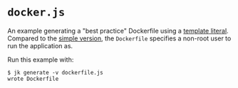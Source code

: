 # `docker.js`

An example generating a "best practice" Dockerfile using a [template
literal][js-template-literal]. Compared to the [simple
version](../template-literal-simple/README.md), the `Dockerfile` specifies a
non-root user to run the application as.

[js-template-literal]: https://developer.mozilla.org/en-US/docs/Web/JavaScript/Reference/Template_literals

Run this example with:

```console
$ jk generate -v dockerfile.js
wrote Dockerfile
```
